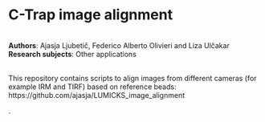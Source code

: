 <h1>C-Trap image alignment</h1><br>
<b>Authors</b>: Ajasja Ljubetič, Federico Alberto Olivieri and Liza Ulčakar<br>
<b>Research subjects</b>: Other applications<br>
<br>
<p>This repository contains scripts to align images from different cameras (for example IRM and TIRF) based on reference beads: https://github.com/ajasja/LUMICKS_image_alignment</p>.
<br>
